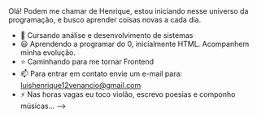 ## 
Olá! Podem me chamar de Henrique, estou iniciando nesse universo da programação, e busco aprender coisas novas a cada dia.
- 🔭 Cursando análise e desenvolvimento de sistemas
- 😃 Aprendendo a programar do 0, inicialmente HTML. Acompanhem minha evolução.
- ⭐ Caminhando para me tornar Frontend
- 📫 Para entrar em contato envie um e-mail para: luishenrique12venancio@gmail.com
- ⚡ Nas horas vagas eu toco violão, escrevo poesias e componho músicas...
-->
